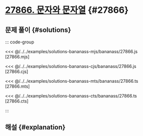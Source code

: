 # [27866. 문자와 문자열](https://www.acmicpc.net/problem/27866) {#27866}

<!-- @include: @/shared/wip.ko.md -->

## 문제 풀이 {#solutions}

::: code-group

<<< @/../../examples/solutions-bananass-mjs/bananass/27866.js [27866.mjs]

<<< @/../../examples/solutions-bananass-cjs/bananass/27866.js [27866.cjs]

<<< @/../../examples/solutions-bananass-mts/bananass/27866.ts [27866.mts]

<<< @/../../examples/solutions-bananass-cts/bananass/27866.ts [27866.cts]

:::

## 해설 {#explanation}
